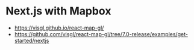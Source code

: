 # Next.js with Mapbox

- https://visgl.github.io/react-map-gl/
- https://github.com/visgl/react-map-gl/tree/7.0-release/examples/get-started/nextjs